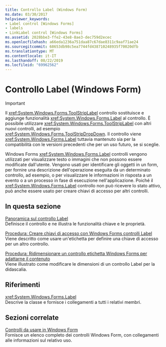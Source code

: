 ```yaml
---
title: Controllo Label (Windows Form)
ms.date: 03/30/2017
helpviewer_keywords:
- Label control [Windows Forms]
- labels
- LinkLabel control [Windows Forms]
ms.assetid: 2028bbe3-ffe2-43e8-8ae3-dec759d2ecec
ms.openlocfilehash: a66eda1236a751daa87c67dae8311c9aaf71ae24
ms.sourcegitcommit: 68653db98c5ea7744fd438710248935f70020dfb
ms.translationtype: MT
ms.contentlocale: it-IT
ms.lasthandoff: 08/22/2019
ms.locfileid: "69962562"
---
```

# <a name="label-control-windows-forms"></a>Controllo Label (Windows Form)
> [!IMPORTANT]
> Il <xref:System.Windows.Forms.ToolStripLabel> controllo sostituisce e aggiunge funzionalità <xref:System.Windows.Forms.Label> al controllo. È possibile utilizzare <xref:System.Windows.Forms.ToolStripLabel> con altri nuovi controlli, ad esempio <xref:System.Windows.Forms.ToolStripDropDown>. Il controllo viene <xref:System.Windows.Forms.Label> tuttavia mantenuto sia per la compatibilità con le versioni precedenti che per un uso futuro, se si sceglie.  
  
 Windows Forms <xref:System.Windows.Forms.Label> controlli vengono utilizzati per visualizzare testo o immagini che non possono essere modificate dall'utente. Vengono usati per identificare gli oggetti in un form, per fornire una descrizione dell'operazione eseguita da un determinato controllo, ad esempio, o per visualizzare le informazioni in risposta a un evento o a un processo in fase di esecuzione nell'applicazione. Poiché il <xref:System.Windows.Forms.Label> controllo non può ricevere lo stato attivo, può anche essere usato per creare chiavi di accesso per altri controlli.  
  
## <a name="in-this-section"></a>In questa sezione  
 [Panoramica sul controllo Label](label-control-overview-windows-forms.md)  
 Definisce il controllo e ne illustra le funzionalità chiave e le proprietà.  
  
 [Procedura: Creare chiavi di accesso con Windows Forms controlli Label](how-to-create-access-keys-with-windows-forms-label-controls.md)  
 Viene descritto come usare un'etichetta per definire una chiave di accesso per un altro controllo.  
  
 [Procedura: Ridimensionare un controllo etichetta Windows Forms per adattarne il contenuto](how-to-size-a-windows-forms-label-control-to-fit-its-contents.md)  
 Viene illustrato come modificare le dimensioni di un controllo Label per la didascalia.  
  
## <a name="reference"></a>Riferimenti  
 <xref:System.Windows.Forms.Label>  
 Descrive la classe e fornisce i collegamenti a tutti i relativi membri.  
  
## <a name="related-sections"></a>Sezioni correlate  
 [Controlli da usare in Windows Form](controls-to-use-on-windows-forms.md)  
 Fornisce un elenco completo dei controlli Windows Form, con collegamenti alle informazioni sul relativo uso.
